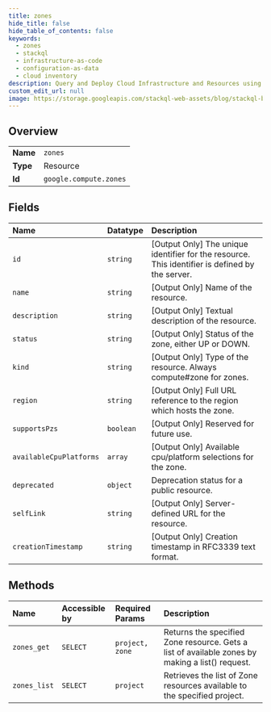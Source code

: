 ```yaml
---
title: zones
hide_title: false
hide_table_of_contents: false
keywords:
  - zones
  - stackql
  - infrastructure-as-code
  - configuration-as-data
  - cloud inventory
description: Query and Deploy Cloud Infrastructure and Resources using SQL
custom_edit_url: null
image: https://storage.googleapis.com/stackql-web-assets/blog/stackql-blog-post-featured-image.png
---
```

  
    

## Overview
<table><tbody>
<tr><td><b>Name</b></td><td><code>zones</code></td></tr>
<tr><td><b>Type</b></td><td>Resource</td></tr>
<tr><td><b>Id</b></td><td><code>google.compute.zones</code></td></tr>
</tbody></table>

## Fields
| Name | Datatype | Description |
|:-----|:---------|:------------|
| `id` | `string` | [Output Only] The unique identifier for the resource. This identifier is defined by the server. |
| `name` | `string` | [Output Only] Name of the resource. |
| `description` | `string` | [Output Only] Textual description of the resource. |
| `status` | `string` | [Output Only] Status of the zone, either UP or DOWN. |
| `kind` | `string` | [Output Only] Type of the resource. Always compute#zone for zones. |
| `region` | `string` | [Output Only] Full URL reference to the region which hosts the zone. |
| `supportsPzs` | `boolean` | [Output Only] Reserved for future use. |
| `availableCpuPlatforms` | `array` | [Output Only] Available cpu/platform selections for the zone. |
| `deprecated` | `object` | Deprecation status for a public resource. |
| `selfLink` | `string` | [Output Only] Server-defined URL for the resource. |
| `creationTimestamp` | `string` | [Output Only] Creation timestamp in RFC3339 text format. |
## Methods
| Name | Accessible by | Required Params | Description |
|:-----|:--------------|:----------------|:------------|
| `zones_get` | `SELECT` | `project, zone` | Returns the specified Zone resource. Gets a list of available zones by making a list() request. |
| `zones_list` | `SELECT` | `project` | Retrieves the list of Zone resources available to the specified project. |
